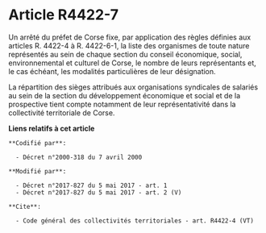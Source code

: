 # Article R4422-7

Un arrêté du préfet de Corse fixe, par application des règles définies aux articles R. 4422-4 à R. 4422-6-1, la liste des
organismes de toute nature représentés au sein de chaque section du conseil économique, social, environnemental et culturel
de Corse, le nombre de leurs représentants et, le cas échéant, les modalités particulières de leur désignation. 

La répartition des sièges attribués aux organisations syndicales de salariés au sein de la section du développement
économique et social et de la prospective tient compte notamment de leur représentativité dans la collectivité territoriale
de Corse.

**Liens relatifs à cet article**

	**Codifié par**:

	  - Décret n°2000-318 du 7 avril 2000

	**Modifié par**:

	  - Décret n°2017-827 du 5 mai 2017 - art. 1
	  - Décret n°2017-827 du 5 mai 2017 - art. 2 (V)

	**Cite**:

	  - Code général des collectivités territoriales - art. R4422-4 (VT)
